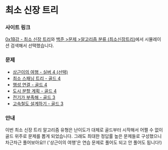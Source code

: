 # 최소 신장 트리 

### 사이트 링크

[0x1B강 - 최소 신장 트리](https://www.acmicpc.net/workbook/view/9907)와 [백준 >문제 >알고리즘 분류 (최소신장트리)](https://www.acmicpc.net/problemset?sort=ac_desc&algo=49&algo_if=and&page=1)에서 시뮬레이션  검색해서 선택했습니다.

### 문제

- [상근이의 여행 - 실버 4  (선택)](https://www.acmicpc.net/problem/9372)
- [최소 스패닝 트리 - 골드 4](https://www.acmicpc.net/problem/1197)
- [행성 연결 - 골드 4](https://www.acmicpc.net/problem/16398) 
- [도시 분할 계획 - 골드 4](https://www.acmicpc.net/problem/1647)
- [전기가 부족해 - 골드 3](https://www.acmicpc.net/problem/10423)
- [고속철도 설계하기 - 골드 3](https://www.acmicpc.net/problem/1833)

### 안내
이번 최소 신장 트리 알고리즘 유형은 난이도가 대체로 골드부터 시작해서 어쩔 수 없이 골드 위주로 문제를 뽑게 되었습니다. 그래도 최대한 정답률 높은 문제들로 구성했으니 차근차근 풀어보아요!! 
('상근이의 여행'은 연습 문제로 풀어도 되고 안 풀어도 됩니다!)